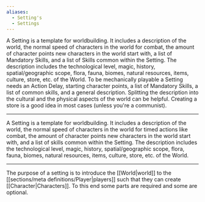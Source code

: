 ```yaml
---
aliases:
  - Setting's
  - Settings
---
```

A Setting is a template for worldbuilding. It includes a description of the world, the normal speed of characters in the world for combat, the amount of character points new characters in the world start with, a list of Mandatory Skills, and a list of Skills common within the Setting. The description includes the technological level, magic, history, spatial/geographic scope, flora, fauna, biomes, natural resources, items, culture, store, etc. of the World. To be mechanically playable a Setting needs an Action Delay, starting character points, a list of Mandatory Skills, a list of common skills, and a general description. Splitting the description into the cultural and the physical aspects of the world can be helpful. Creating a store is a good idea in most cases (unless you're a communist).

---

A Setting is a template for worldbuilding. It includes a description of the world, the normal speed of characters in the world for timed actions like combat, the amount of character points new characters in the world start with, and a list of skills common within the Setting. The description includes the technological level, magic, history, spatial/geographic scope, flora, fauna, biomes, natural resources, items, culture, store, etc. of the World.

---

The purpose of a setting is to introduce the [[World|world]] to the [[sections/meta definitions/Player|players]] such that they can create [[Character|Characters]]. To this end some parts are required and some are optional.